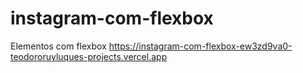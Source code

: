 # instagram-com-flexbox
Elementos com flexbox
https://instagram-com-flexbox-ew3zd9va0-teodororuyluques-projects.vercel.app
